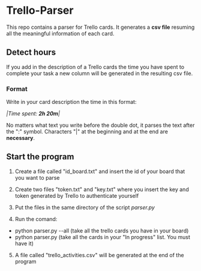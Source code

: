 # Trello-Parser
This repo contains a parser for Trello cards. It generates a **csv file** resuming all the meaningful information of each card.

## Detect hours
If you add in the description of a Trello cards the time you have spent to complete your task a new column will be generated in the resulting csv file.

### Format

Write in your card description the time in this format:

*|Time spent: **2h 20m**|*

No matters what text you write before the double dot, it parses the text after the ":" symbol. Characters "|" at the beginning and at the end are **necessary**.



## Start the program

1) Create a file called "id_board.txt" and insert the id of your board that you want to parse

2)  Create two files "token.txt" and "key.txt" where you insert the key and token generated by Trello to authenticate yourself

3) Put the files in the same directory of the script *parser.py*

4) Run the comand:

- python parser.py --all (take all the trello cards you have in your board)
- python parser.py (take all the cards in your "In progress" list. You must have it)

5) A file called "trello_activities.csv" will be generated at the end of the program